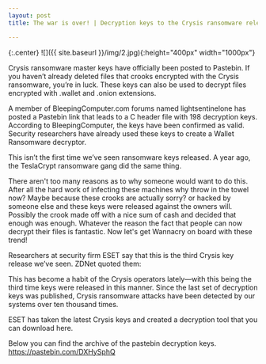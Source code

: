 ```yaml
---
layout: post
title: The war is over! | Decryption keys to the Crysis ransomware released

---
```

{:.center}
![]({{ site.baseurl }}/img/2.jpg){:height="400px" width="1000px"}

Crysis ransomware master keys have officially been posted to Pastebin. If you haven’t already deleted files that crooks encrypted with the Crysis ransomware, you’re in luck. These keys can also be used to decrypt files encrypted with .wallet and .onion extensions.

A member of BleepingComputer.com forums named lightsentinelone has posted a Pastebin link that leads to a C header file with 198 decryption keys. According to BleepingComputer, the keys have been confirmed as valid. Security researchers have already used these keys to create a Wallet Ransomware decryptor.


This isn’t the first time we’ve seen ransomware keys released. A year ago, the TeslaCrypt ransomware gang did the same thing.

There aren't too many reasons as to why someone would want to do this. After all the hard work of infecting these machines why throw in the towel now? Maybe because these crooks are actually sorry? or hacked by someone else and these keys were released against the owners will. Possibly the crook made off with a nice sum of cash and decided that enough was enough. Whatever the reason the fact that people can now decrypt their files is fantastic. Now let's get Wannacry on board with these trend!

Researchers at security firm ESET say that this is the third Crysis key release we’ve seen. ZDNet quoted them:

This has become a habit of the Crysis operators lately—with this being the third time keys were released in this manner. Since the last set of decryption keys was published, Crysis ransomware attacks have been detected by our systems over ten thousand times.

ESET has taken the latest Crysis keys and created a decryption tool that you can download here.

Below you can find the archive of the pastebin decryption keys.
https://pastebin.com/DXHySphQ
